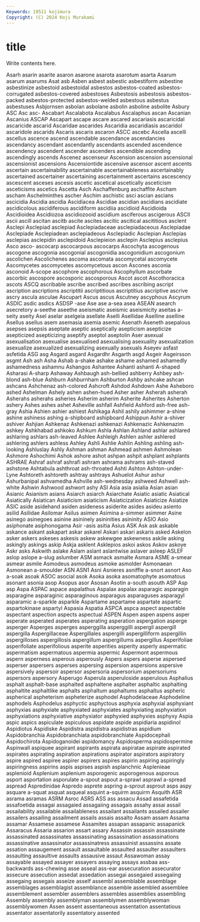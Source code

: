 ```yaml
---
Keywords: 19511 kojimura
Copyright: (C) 2024 Koji Murakami
---
```


# title

Write contents here.



Asarh asarin asarite asaron asarone asarota asarotum
asarta Asarum asarum asarums Asat asb Asben asbest asbestic asbestiform
asbestine asbestinize asbestoid asbestoidal asbestos asbestos-coated asbestos-corrugated asbestos-covered asbestoses Asbestosis
asbestosis asbestos-packed asbestos-protected asbestos-welded asbestous asbestus asbestuses Asbjornsen asbolan asbolane
asbolin asboline asbolite Asbury ASC Asc asc- Ascabart Ascalabota Ascalabus
Ascalaphus ascan Ascanian Ascanius ASCAP Ascapart ascape ascare ascared ascariasis
ascaricidal ascaricide ascarid Ascaridae ascarides Ascaridia ascaridiasis ascaridol ascaridole ascarids
Ascaris ascaris ascaron ASCC ascebc Ascella ascelli ascellus ascence ascend
ascendable ascendance ascendancies ascendancy ascendant ascendantly ascendants ascended ascendence ascendency
ascendent ascender ascenders ascendible ascending ascendingly ascends Ascenez ascenseur Ascension
ascension ascensional ascensionist ascensions Ascensiontide ascensive ascensor ascent ascents ascertain
ascertainability ascertainable ascertainableness ascertainably ascertained ascertainer ascertaining ascertainment ascertains ascescency
ascescent asceses ascesis ascetic ascetical ascetically asceticism asceticisms ascetics Ascetta
Asch Aschaffenburg aschaffite Ascham ascham Aschelminthes ascher Aschim aschistic asci
ascian ascians ascicidia Ascidia ascidia Ascidiacea Ascidiae ascidian ascidians ascidiate
ascidicolous ascidiferous ascidiform ascidiia ascidioid Ascidioida Ascidioidea Ascidiozoa ascidiozooid ascidium
asciferous ascigerous ASCII ascii ascill ascitan ascitb ascite ascites ascitic
ascitical ascititious asclent Asclepi Asclepiad asclepiad Asclepiadaceae asclepiadaceous Asclepiadae Asclepiade
Asclepiadean asclepiadeous Asclepiadic Asclepian Asclepias asclepias asclepidin asclepidoid Asclepieion asclepin
Asclepius asclepius Asco asco- ascocarp ascocarpous ascocarps Ascochyta ascogenous ascogone
ascogonia ascogonial ascogonidia ascogonidium ascogonium ascolichen Ascolichenes ascoma ascomata ascomycetal
ascomycete Ascomycetes ascomycetes ascomycetous ascon Ascones asconia asconoid A-scope ascophore
ascophorous Ascophyllum ascorbate ascorbic ascospore ascosporic ascosporous Ascot ascot Ascothoracica
ascots ASCQ ascribable ascribe ascribed ascribes ascribing ascript ascription ascriptions
ascriptitii ascriptitious ascriptitius ascriptive ascrive ascry ascula asculae Ascupart Ascus
ascus Ascutney ascyphous Ascyrum ASDIC asdic asdics ASDSP -ase Ase
ase a-sea asea ASEAN asearch asecretory a-seethe aseethe aseismatic aseismic
aseismicity aseitas a-seity aseity Asel aselar aselgeia asellate Aselli Asellidae
Aselline aselline Asellus asellus asem asemasia asemia asemic Asenath Aseneth
asepalous asepses asepsis aseptate aseptic aseptically asepticism asepticize asepticized asepticizing
aseptify aseptol aseptolin Aser asexual asexualisation asexualise asexualised asexualising asexuality
asexualization asexualize asexualized asexualizing asexually asexuals Aseyev asfast asfetida ASG
asg Asgard asgard Asgardhr Asgarth asgd Asgeir Asgeirsson asgmt Ash
ash Asha Ashab a-shake ashake ashame ashamed ashamedly ashamedness ashamnu
Ashangos Ashantee Ashanti ashanti A-shaped Asharasi A-sharp Ashaway Ashbaugh ash-bellied
ashberry Ashbey ash-blond ash-blue Ashburn Ashburnham Ashburton Ashby ashcake ashcan
ashcans Ashchenaz ash-colored Ashcroft Ashdod Ashdown Ashe Asheboro ashed Ashelman
Ashely ashen ashen-hued Asher asher Asherah asherah Asherahs asherahs asheries
Asherim asherim Asherite Asherites Asherton ashery Ashes ashes ashet Asheville
ashfall Ashfield Ashford ash-free ash-gray Ashia Ashien ashier ashiest Ashikaga
Ashil ashily ashimmer a-shine ashine ashiness ashing a-shipboard ashipboard Ashippun
Ashir a-shiver ashiver Ashjian Ashkenaz Ashkenazi ashkenazi Ashkenazic Ashkenazim ashkey
Ashkhabad ashkoko Ashkum Ashla Ashlan Ashland ashlar ashlared ashlaring ashlars
ash-leaved Ashlee Ashleigh Ashlen ashler ashlered ashlering ashlers ashless Ashley
Ashli Ashlie Ashlin Ashling ashling ash-looking Ashluslay Ashly Ashman ashman
Ashmead ashmen Ashmolean Ashmore Ashochimi Ashok ashore ashot ashpan ashpit
ashplant ashplants ASHRAE Ashraf ashraf ashrafi ashram ashrama ashrams ash-staved
ashstone Ashtabula ashthroat ash-throated Ashti Ashton Ashton-under-Lyne Ashtoreth ashtoreth ashtray
ashtrays Ashuelot Ashur ashur Ashurbanipal ashvamedha Ashville ash-wednesday ashweed Ashwell
ash-white Ashwin Ashwood ashwort ashy ASI Asia asia asialia Asian
asian Asianic Asianism asians Asiarch asiarch Asiarchate Asiatic asiatic Asiatical
Asiatically Asiatican Asiaticism asiaticism Asiaticization Asiaticize Asiatize ASIC aside asidehand
asiden asideness asiderite asides asideu asiento asilid Asilidae Asilomar Asilus
asimen Asimina a-simmer asimmer Asine asinego asinegoes asinine asininely asininities
asininity ASIO Asio asiphonate asiphonogama Asir -asis asitia Asius ASK
Ask ask askable askance askant askapart askar askarel Askari askari
askaris asked Askelon asker askers askeses askesis askew askewgee askewness
askile asking askingly askings askip Askja asklent Asklepios askoi askos
Askov askoye Askr asks Askwith aslake Aslam aslant aslantwise aslaver
asleep ASLEF aslop aslope a-slug aslumber ASM asmack asmalte Asmara
ASME a-smear asmear asmile Asmodeus asmodeus asmoke asmolder Asmonaean Asmonean
a-smoulder ASN ASN1 Asni Asnieres asniffle a-snort asnort Aso a-soak
asoak ASOC asocial asok Asoka asoka asomatophyte asomatous asonant asonia
asop Asopus asor Asosan Asotin a-south asouth ASP Asp asp
Aspa ASPAC aspace aspalathus Aspalax aspalax asparagic asparagin asparagine asparaginic
asparaginous asparagus asparaguses asparagyl asparamic a-sparkle asparkle Aspartame aspartame aspartate
aspartic aspartokinase aspartyl Aspasia Aspatia ASPCA aspca aspect aspectable aspectant
aspection aspects aspectual ASPEN Aspen aspen aspens asper asperate asperated
asperates asperating asperation aspergation asperge asperger Asperges asperges asperggilla asperggilli
aspergil aspergill aspergilla Aspergillaceae Aspergillales aspergilli aspergilliform aspergillin aspergilloses aspergillosis
aspergillum aspergillums aspergillus Asperifoliae asperifoliate asperifolious asperite asperities asperity asperly
aspermatic aspermatism aspermatous aspermia aspermic Aspermont aspermous aspern asperness asperous
asperously Aspers aspers asperse aspersed asperser aspersers asperses aspersing aspersion
aspersions aspersive aspersively aspersoir aspersor aspersoria aspersorium aspersoriums aspersors aspersory
Asperugo Asperula asperuloside asperulous Asphalius asphalt asphalt-base asphalted asphaltene asphalter
asphaltic asphalting asphaltite asphaltlike asphalts asphaltum asphaltums asphaltus aspheric aspherical
aspheterism aspheterize asphodel Asphodelaceae Asphodeline asphodels Asphodelus asphyctic asphyctous asphyxia
asphyxial asphyxiant asphyxias asphyxiate asphyxiated asphyxiates asphyxiating asphyxiation asphyxiations asphyxiative
asphyxiator asphyxied asphyxies asphyxy Aspia aspic aspics aspiculate aspiculous aspidate
aspide aspidiaria aspidinol Aspidiotus Aspidiske Aspidistra aspidistra aspidistras aspidium Aspidobranchia
Aspidobranchiata aspidobranchiate Aspidocephali Aspidochirota Aspidoganoidei aspidomancy Aspidosperma aspidospermine Aspinwall aspiquee
aspirant aspirants aspirata aspiratae aspirate aspirated aspirates aspirating aspiration aspirations
aspirator aspirators aspiratory aspire aspired aspiree aspirer aspirers aspires aspirin
aspiring aspiringly aspiringness aspirins aspis aspises aspish asplanchnic Asplenieae asplenioid
Asplenium asplenium asporogenic asporogenous asporous asport asportation asporulate a-spout aspout
a-sprawl asprawl a-spread aspread Aspredinidae Aspredo asprete aspring a-sprout asprout
asps aspy asquare a-squat asquat asqueal asquint a-squirm asquirm Asquith
ASR asrama asramas ASRM Asroc ASRS ASS ass assacu Assad
assafetida assafoetida assagai assagaied assagaiing assagais assahy assai assail assailability
assailable assailableness assailant assailants assailed assailer assailers assailing assailment assails
assais assalto Assam assam Assama assamar Assamese assamese Assamites assapan
assapanic assapanick Assaracus Assaria assarion assart assary Assassin assassin assassinate
assassinated assassinates assassinating assassination assassinations assassinative assassinator assassinatress assassinist assassins
assate assation assaugement assault assaultable assaulted assaulter assaulters assaulting assaultive
assaults assausive assaut Assawoman assay assayable assayed assayer assayers assaying
assays assbaa ass-backwards ass-chewing asse asseal ass-ear assecuration assecurator assecure
assecution assedat assedation assegai assegaied assegaiing assegaing assegais asseize asself
assembl assemblable assemblage assemblages assemblagist assemblance assemble assembled assemblee assemblement
assembler assemblers assembles assemblies assembling Assembly assembly assemblyman assemblymen assemblywoman
assemblywomen Assen assent assentaneous assentation assentatious assentator assentatorily assentatory assented
